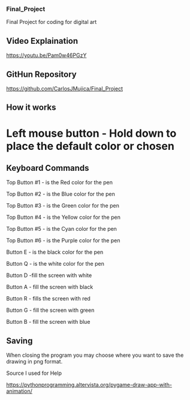 ### Final_Project

Final Project for coding for digital art 



## Video Explaination
https://youtu.be/Pam0w46PGzY
## GitHun Repository
https://github.com/CarlosJMujica/Final_Project

## How it works

# Left mouse button - Hold down to place the default color or chosen 

## Keyboard Commands

Top Button #1 - is the Red color for the pen 

Top Button #2 - is the Blue color for the pen 

Top Button #3 - is the Green color for the pen 

Top Button #4 - is the Yellow color for the pen 

Top Button #5 - is the Cyan color for the pen 

Top Button #6 - is the Purple color for the pen

Button E - is the black color for the pen

Button Q - is the white color for the pen


Button D -fill the screen with white

Button A - fill the screen with black

Button R - fills the screen with red

Button G - fill the screen with green

Button B - fill the screen with blue

## Saving

When closing the program you may choose where you want to save the drawing in png format.

Source I used for Help 

https://pythonprogramming.altervista.org/pygame-draw-app-with-animation/
